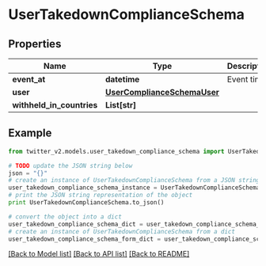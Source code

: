 # UserTakedownComplianceSchema


## Properties
Name | Type | Description | Notes
------------ | ------------- | ------------- | -------------
**event_at** | **datetime** | Event time. | 
**user** | [**UserComplianceSchemaUser**](UserComplianceSchemaUser.md) |  | 
**withheld_in_countries** | **List[str]** |  | 

## Example

```python
from twitter_v2.models.user_takedown_compliance_schema import UserTakedownComplianceSchema

# TODO update the JSON string below
json = "{}"
# create an instance of UserTakedownComplianceSchema from a JSON string
user_takedown_compliance_schema_instance = UserTakedownComplianceSchema.from_json(json)
# print the JSON string representation of the object
print UserTakedownComplianceSchema.to_json()

# convert the object into a dict
user_takedown_compliance_schema_dict = user_takedown_compliance_schema_instance.to_dict()
# create an instance of UserTakedownComplianceSchema from a dict
user_takedown_compliance_schema_form_dict = user_takedown_compliance_schema.from_dict(user_takedown_compliance_schema_dict)
```
[[Back to Model list]](../README.md#documentation-for-models) [[Back to API list]](../README.md#documentation-for-api-endpoints) [[Back to README]](../README.md)


